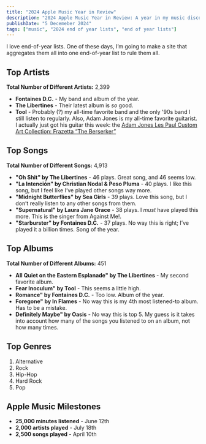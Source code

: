 ```yaml
---
title: "2024 Apple Music Year in Review"
description: "2024 Apple Music Year in Review: A year in my music discover"
publishDate: "5 Decemeber 2024"
tags: ["music", "2024 end of year lists", "end of year lists"]
---
```


I love end-of-year lists. One of these days, I’m going to make a site that aggregates them all into one end-of-year list to rule them all.

## Top Artists

**Total Number of Different Artists:** 2,399

- **Fontaines D.C.** - My band and album of the year.
- **The Libertines** - Their latest album is _so_ good.
- **Tool** - Probably (?) my all-time favorite band and the only '90s band I still listen to regularly. Also, Adam Jones is my all-time favorite guitarist. I actually just got his guitar this week: the [ Adam Jones Les Paul Custom Art Collection: Frazetta “The Berserker”](https://www.youtube.com/watch?v=eIQLFRf6FWA)

## Top Songs

**Total Number of Different Songs:** 4,913

- **"Oh Shit" by The Libertines** - 46 plays. Great song, and 46 seems low.
- **"La Intención" by Christian Nodal & Peso Pluma** - 40 plays. I like this song, but I feel like I’ve played other songs way more.
- **"Midnight Butterflies" by Sea Girls** - 39 plays. Love this song, but I don’t really listen to any other songs from them.
- **"Supernatural" by Laura Jane Grace** - 38 plays. I _must_ have played this more. This is the singer from Against Me!.
- **"Starburster" by Fontaines D.C.** - 37 plays. No way this is right; I’ve played it a billion times. Song of the year.

## Top Albums

**Total Number of Different Albums:** 451

- **All Quiet on the Eastern Esplanade" by The Libertines** - My second favorite album.
- **Fear Inoculum" by Tool** - This seems a little high.
- **Romance" by Fontaines D.C.** - Too low. Album of the year.
- **Foregone" by In Flames** - No way this is my 4th most listened-to album. Has to be a mistake.
- **Definitely Maybe" by Oasis** - No way this is top 5. My guess is it takes into account how many of the songs you listened to on an album, not how many times.

## Top Genres

1. Alternative
2. Rock
3. Hip-Hop
4. Hard Rock
5. Pop

## Apple Music Milestones

- **25,000 minutes listened** - June 12th
- **2,000 artists played** - July 18th
- **2,500 songs played** - April 10th
